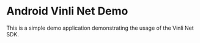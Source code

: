 # Android Vinli Net Demo

This is a simple demo application demonstrating the usage of the Vinli Net SDK.
